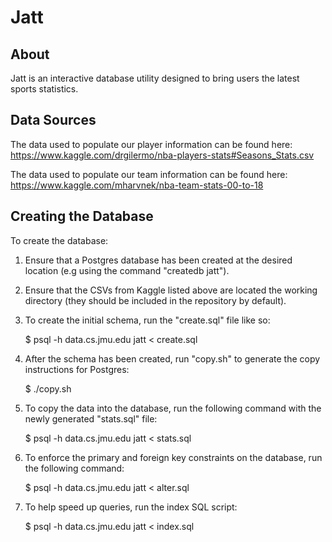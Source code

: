 # Jatt

## About
Jatt is an interactive database utility designed to bring users the latest sports statistics.

## Data Sources
The data used to populate our player information can be found here:
https://www.kaggle.com/drgilermo/nba-players-stats#Seasons_Stats.csv

The data used to populate our team information can be found here:
https://www.kaggle.com/mharvnek/nba-team-stats-00-to-18

## Creating the Database
To create the database:

1. Ensure that a Postgres database has been created at the desired location (e.g using the command "createdb jatt").

2. Ensure that the CSVs from Kaggle listed above are located the working directory (they should be included in the repository by default).

3. To create the initial schema, run the "create.sql" file like so:

    $ psql -h data.cs.jmu.edu jatt < create.sql

4. After the schema has been created, run "copy.sh" to generate the copy instructions for Postgres:

    $ ./copy.sh

5. To copy the data into the database, run the following command with the newly generated "stats.sql" file:

    $ psql -h data.cs.jmu.edu jatt < stats.sql

6. To enforce the primary and foreign key constraints on the database, run the following command:

    $ psql -h data.cs.jmu.edu jatt < alter.sql

7. To help speed up queries, run the index SQL script:

    $ psql -h data.cs.jmu.edu jatt < index.sql




